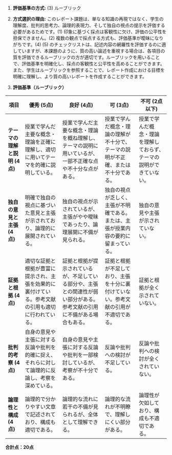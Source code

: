 1. **評価基準の方式:** (3) ルーブリック

2. **方式選択の理由:** このレポート課題は、単なる知識の再現ではなく、学生の理解度、批判的思考力、論理的表現力、そして独自の視点の提示を評価する必要があるためです。(1) 印象に基づく採点は客観性に欠け、評価の公平性を担保できません。(2) 複数の観点で採点する方式も、評価基準が曖昧になりがちです。(4) (5) のチェックリストは、記述内容の網羅性を評価するのに適していますが、本課題のように、質の高い論述を重視する場合は、各項目の質を評価できるルーブリックの方が適切です。ルーブリックを用いることで、評価基準を明確化し、採点の客観性と公平性を高めることができます。また、学生はルーブリックを参照することで、レポート作成における目標を明確に理解し、より質の高いレポートを作成することができます。


3. **評価基準（ルーブリック）**

| 項目 | 優秀 (5点) | 良好 (4点) | 可 (3点) | 不可 (2点以下) |
|---|---|---|---|---|
| **テーマの理解と説明 (4点)** | 授業で学んだ主要な概念・理論を正確に理解し、適切に用いてテーマを的確に説明している。 | 授業で学んだ主要な概念・理論を概ね理解し、テーマの説明に用いているが、一部不正確な点や不十分な点がある。 | 授業で学んだ概念・理論の理解が不十分で、テーマの説明が不正確、または不十分である。 | 授業で学んだ概念・理論を理解しておらず、テーマの説明ができていない。 |
| **独自の意見と主張 (4点)** | 明確で独自の視点に基づいた意見と主張が示されており、論理的に展開されている。 | 独自の視点が示されているが、主張がやや曖昧であったり、論理展開に不備が見られる。 | 独自の視点が乏しく、主張が不明確である。または、主張が授業内容の要約に留まっている。 | 独自の意見や主張が示されていない。 |
| **証拠と根拠 (4点)** | 適切な証拠と根拠が豊富に提示され、主張を効果的に裏付けている。参考文献の引用も適切に行われている。 | 証拠と根拠が提示されているが、不足している部分や、主張との関連性が弱い部分がある。参考文献の引用に不備がある場合もある。 | 証拠と根拠が不足しており、主張を十分に裏付けていない。参考文献の引用が不適切である。 | 証拠と根拠が全く示されていない。 |
| **批判的考察 (4点)** | 自身の意見や主張に対する反論や批判を的確に捉え、それらに対して論理的に反論し、考察を深めている。 | 自身の意見や主張に対する反論や批判を一部検討しているが、考察が不十分である。 | 反論や批判への検討が不足している。 | 反論や批判への検討が全くされていない。 |
| **論理性と構成 (4点)** | 論理的で分かりやすい文章で記述されており、構成も適切である。 | 論理的な流れに若干の不備が見られるが、全体として理解できる。 | 論理的な流れが不明瞭で、理解しにくい部分がある。 | 論理性が欠如しており、構成も不適切である。 |


**合計点：20点**
